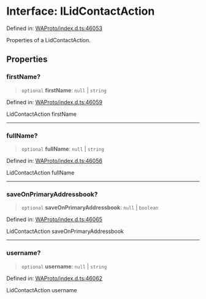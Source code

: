 # Interface: ILidContactAction

Defined in: [WAProto/index.d.ts:46053](https://github.com/Fokusdotid/bail/blob/8b525f9ebcc20cb9acd0f880b6ad58976e38b117/WAProto/index.d.ts#L46053)

Properties of a LidContactAction.

## Properties

### firstName?

> `optional` **firstName**: `null` \| `string`

Defined in: [WAProto/index.d.ts:46059](https://github.com/Fokusdotid/bail/blob/8b525f9ebcc20cb9acd0f880b6ad58976e38b117/WAProto/index.d.ts#L46059)

LidContactAction firstName

***

### fullName?

> `optional` **fullName**: `null` \| `string`

Defined in: [WAProto/index.d.ts:46056](https://github.com/Fokusdotid/bail/blob/8b525f9ebcc20cb9acd0f880b6ad58976e38b117/WAProto/index.d.ts#L46056)

LidContactAction fullName

***

### saveOnPrimaryAddressbook?

> `optional` **saveOnPrimaryAddressbook**: `null` \| `boolean`

Defined in: [WAProto/index.d.ts:46065](https://github.com/Fokusdotid/bail/blob/8b525f9ebcc20cb9acd0f880b6ad58976e38b117/WAProto/index.d.ts#L46065)

LidContactAction saveOnPrimaryAddressbook

***

### username?

> `optional` **username**: `null` \| `string`

Defined in: [WAProto/index.d.ts:46062](https://github.com/Fokusdotid/bail/blob/8b525f9ebcc20cb9acd0f880b6ad58976e38b117/WAProto/index.d.ts#L46062)

LidContactAction username
